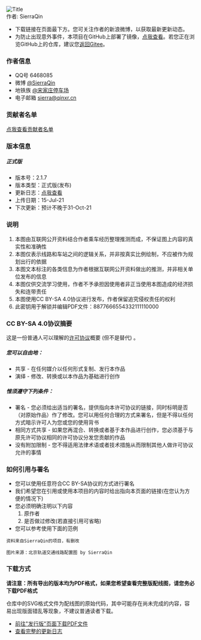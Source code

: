 ![Title](https://metro-1252278458.cos.ap-beijing.myqcloud.com/img/title.png "北京市轨道交通线路配置图")    
作者: SierraQin
- 下载链接在页面最下方。您可关注作者的新浪微博，以获取最新更新动态。
- 为防止出现意外事件，本项目在GitHub上部署了镜像，[点我查看](https://github.com/SierraQin/metro)。若您正在浏览GitHub上的仓库，建议您[返回Gitee](https://gitee.com/SierraQin/metro)。

### 作者信息
- QQ号 6468085
- 微博 [@SierraQin](http://weibo.com/u/5705742986)
- 地铁族 [@宋家庄停车场](http://www.ditiezu.com/space-uid-535347.html)
- 电子邮箱 sierra@qinxr.cn

### 贡献者名单
[点我查看贡献者名单](https://gitee.com/SierraQin/metro/blob/master/AUTHORS.md)

### 版本信息
##### 正式版
- 版本号：2.1.7
- 版本类型：正式版(发布)
- 更新日志：[点我查看](https://gitee.com/SierraQin/metro/blob/master/changeLog.md)
- 上传日期：15-Jul-21
- 下次更新：预计不晚于31-Oct-21

### 说明
1. 本图由互联网公开资料结合作者乘车经历整理推测而成，不保证图上内容的真实性和准确性
2. 本图仅表示线路和车站之间的逻辑关系，并非按真实比例绘制，不应被作为规划出行的依据
3. 本图文本标注的各类信息为作者根据互联网公开资料做出的推测，并非相关单位发布的信息
4. 本图仅供交流学习使用，作者不予承担因使用者非正当使用本图造成的经济损失和连带责任
5. 本图使用CC BY-SA 4.0协议进行发布，作者保留追究侵权责任的权利
6. 此密钥用于解锁并编辑PDF文件：8877666554332111110000

### CC BY-SA 4.0协议摘要
这是一份普通人可以理解的[许可协议](https://creativecommons.org/licenses/by-sa/4.0/deed.zh)概要 (但不是替代) 。
##### 您可以自由地：
- 共享 - 在任何媒介以任何形式复制、发行本作品
- 演绎 - 修改、转换或以本作品为基础进行创作
##### 惟须遵守下列条件：
- 署名 - 您必须给出适当的署名，提供指向本许可协议的链接，同时标明是否（对原始作品）作了修改。您可以用任何合理的方式来署名，但是不得以任何方式暗示许可人为您或您的使用背书
- 相同方式共享 - 如果您再混合、转换或者基于本作品进行创作，您必须基于与原先许可协议相同的许可协议分发您贡献的作品
- 没有附加限制 - 您不得适用法律术语或者技术措施从而限制其他人做许可协议允许的事情

### 如何引用与署名
- 您可以使用任意符合CC BY-SA协议的方式进行署名
- 我们希望您在引用或使用本项目的内容时给出指向本页面的链接(在您认为方便的情况下)
- 您必须明确注明以下内容
  1. 原作者
  2. 是否做过修改(若直接引用可省略)
- 您可以参考使用下面的范例
```
资料来自SierraQin的项目，有删改
```
```
图片来源：北京轨道交通线路配置图 by SierraQin
```


### 下载方式
**请注意：所有导出的版本均为PDF格式，如果您希望查看完整版配线图，请您务必下载PDF格式**

仓库中的SVG格式文件为配线图的原始代码，其中可能存在尚未完成的内容，容易出现版面错乱等现象，不建议普通读者下载。
- [前往"发行版"页面下载PDF文件](https://gitee.com/SierraQin/metro/releases)
- [查看完整的更新日志](https://gitee.com/SierraQin/metro/blob/master/changeLog.md)